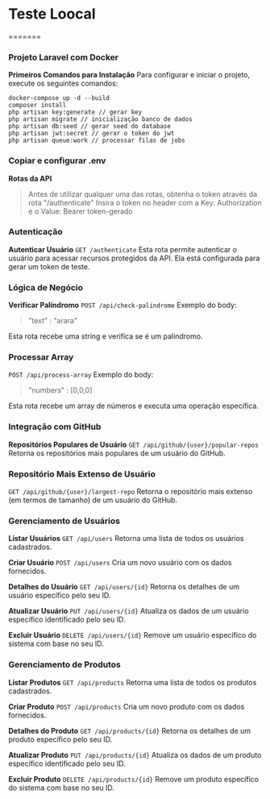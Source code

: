 # Teste Loocal
=======
### **Projeto Laravel com Docker**
**Primeiros Comandos para Instalação**
Para configurar e iniciar o projeto, execute os seguintes comandos:

```
docker-compose up -d --build
composer install
php artisan key:generate // gerar key
php artisan migrate // inicialização banco de dados
php artisan db:seed // gerar seed do database
php artisan jwt:secret // gerar o token do jwt
php artisan queue:work // processar filas de jobs
```

### **Copiar e configurar .env**

**Rotas da API**

> Antes de utilizar qualquer uma das rotas, obtenha o token através da rota "/authenticate"
> Insira o token no header com a Key: Authorization e o Value: Bearer token-gerado


### **Autenticação**
**Autenticar Usuário**
`GET /authenticate`
Esta rota permite autenticar o usuário para acessar recursos protegidos da API. Ela está configurada para gerar um token de teste.


### **Lógica de Negócio**
**Verificar Palíndromo**
`POST /api/check-palindrome`
Exemplo do body:

> "text" : "arara"

Esta rota recebe uma string e verifica se é um palíndromo.

### **Processar Array**
`POST /api/process-array`
Exemplo do body: 

> "numbers" : [0,0,0]

Esta rota recebe um array de números e executa uma operação específica.



### **Integração com GitHub**
**Repositórios Populares de Usuário**
`GET /api/github/{user}/popular-repos`
Retorna os repositórios mais populares de um usuário do GitHub.

### **Repositório Mais Extenso de Usuário**
`GET /api/github/{user}/largest-repo`
Retorna o repositório mais extenso (em termos de tamanho) de um usuário do GitHub.


### **Gerenciamento de Usuários**
**Listar Usuários**
`GET /api/users`
Retorna uma lista de todos os usuários cadastrados.

**Criar Usuário**
`POST /api/users`
Cria um novo usuário com os dados fornecidos.

**Detalhes do Usuário**
`GET /api/users/{id}`
Retorna os detalhes de um usuário específico pelo seu ID.

**Atualizar Usuário**
`PUT /api/users/{id}`
Atualiza os dados de um usuário específico identificado pelo seu ID.

**Excluir Usuário**
`DELETE /api/users/{id}`
Remove um usuário específico do sistema com base no seu ID.



### **Gerenciamento de Produtos**
**Listar Produtos**
`GET /api/products`
Retorna uma lista de todos os produtos cadastrados.

**Criar Produto**
`POST /api/products`
Cria um novo produto com os dados fornecidos.

**Detalhes do Produto**
`GET /api/products/{id}`
Retorna os detalhes de um produto específico pelo seu ID.

**Atualizar Produto**
`PUT /api/products/{id}`
Atualiza os dados de um produto específico identificado pelo seu ID.

**Excluir Produto**
`DELETE /api/products/{id}`
Remove um produto específico do sistema com base no seu ID.
